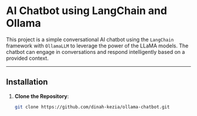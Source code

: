 # AI Chatbot using LangChain and Ollama

This project is a simple conversational AI chatbot using the `LangChain` framework with `OllamaLLM` to leverage the power of the LLaMA models. The chatbot can engage in conversations and respond intelligently based on a provided context.

---

## Installation

1. **Clone the Repository**:
   ```bash
   git clone https://github.com/dinah-kezia/ollama-chatbot.git
